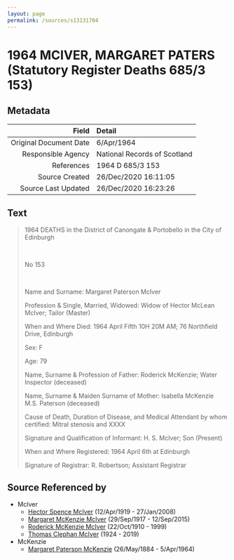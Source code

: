 ```yaml
---
layout: page
permalink: /sources/s13131704
---
```


# 1964 MCIVER, MARGARET PATERS (Statutory Register Deaths 685/3 153)

## Metadata

Field | Detail
---:|:---
Original Document Date | 6/Apr/1964
Responsible Agency | National Records of Scotland
References | 1964 D 685/3 153
Source Created | 26/Dec/2020 16:11:05
Source Last Updated | 26/Dec/2020 16:23:26

## Text

> 1964 DEATHS in the District of Canongate & Portobello in the City of Edinburgh
>
> <br/>
>
> No 153
>
> <br/>
>
> Name and Surname: Margaret Paterson McIver
>
> Profession & Single, Married, Widowed: Widow of Hector McLean McIver; Tailor (Master)
>
> When and Where Died: 1964 April Fifth 10H 20M AM; 76 Northfield Drive, Edinburgh
>
> Sex: F
>
> Age: 79
>
> Name, Surname & Profession of Father: Roderick McKenzie; Water Inspector (deceased)
>
> Name, Surname & Maiden Surname of Mother: Isabella McKenzie M.S. Paterson (deceased)
>
> Cause of Death, Duration of Disease, and Medical Attendant by whom certified: Mitral stenosis and XXXX
>
> Signature and Qualification of Informant: H. S. McIver; Son (Present)
>
> When and Where Registered: 1964 April 6th at Edinburgh
>
> Signature of Registrar: R. Robertson; Assistant Registrar
>

## Source Referenced by

* McIver
  * [Hector Spence McIver](../people/@34334364@-hector-spence-mciver-b1919-4-12-d2008-1-27.md) (12/Apr/1919 - 27/Jan/2008)
  * [Margaret McKenzie McIver](../people/@24380064@-margaret-mckenzie-mciver-b1917-9-29-d2015-9-12.md) (29/Sep/1917 - 12/Sep/2015)
  * [Roderick McKenzie McIver](../people/@90830540@-roderick-mckenzie-mciver-b1910-10-22-d1999.md) (22/Oct/1910 - 1999)
  * [Thomas Clephan McIver](../people/@74287888@-thomas-clephan-mciver-b1924-d2019.md) (1924 - 2019)
* McKenzie
  * [Margaret Paterson McKenzie](../people/@88610293@-margaret-paterson-mckenzie-b1884-5-26-d1964-4-5.md) (26/May/1884 - 5/Apr/1964)

